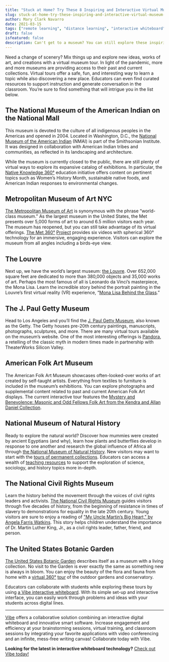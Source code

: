 ```yaml
---
title: "Stuck at Home? Try These 8 Inspiring and Interactive Virtual Museum Tours"
slug: stuck-at-home-try-these-inspiring-and-interactive-virtual-museum-tours
author: Mary Clark Navarro
date: 2021-03-15
tags: ["remote learning", "distance learning", "interactive whiteboard"]
draft: false
isfeatured: false
description: Can't get to a museum? You can still explore these inspiring institutions virtually.
---
```




Need a change of scenery? Mix things up and explore new ideas, works of art, and creations with a virtual museum tour. In light of the pandemic, more and more museums are providing access to their past and current collections. Virtual tours offer a safe, fun, and interesting way to learn a topic while also discovering a new place. Educators can even find curated resources to support instruction and generate conversation in the classroom. You’re sure to find something that will intrigue you in the list below. 

## The National Museum of the American Indian on the National Mall

This museum is devoted to the culture of all indigenous peoples in the Americas and opened in 2004. Located in Washington, D.C., the [National Museum of the American Indian](https://americanindian.si.edu/nk360) (NMAI) is part of the Smithsonian Institute. It was designed in collaboration with American Indian tribes and communities, as reflected in its landscaping and architecture.

While the museum is currently closed to the public, there are still plenty of virtual ways to explore its expansive catalog of exhibitions. In particular, the [Native Knowledge 360°](https://americanindian.si.edu/nk360) education initiative offers content on pertinent topics such as Women’s History Month, sustainable native foods, and American Indian responses to environmental changes. 

## Metropolitan Museum of Art NYC 

[The Metropolitan Museum of Art](https://www.metmuseum.org/) is synonymous with the phrase “world-class museum.” As the largest museum in the United States, the Met presents over 5,000 forms of art to around 6.5 million visitors each year. The museum has reopened, but you can still take advantage of its virtual offerings. [The Met 360](https://www.metmuseum.org/art/online-features/met-360-project)[°](https://americanindian.si.edu/nk360) [Project](https://www.metmuseum.org/art/online-features/met-360-project) provides six videos with spherical 360° technology for an immersive, engaging experience. Visitors can explore the museum from all angles including a birds-eye view. 

## The Louvre 

Next up, we have the world’s largest museum: [the Louvre](https://www.louvre.fr/en). Over 652,000 square feet are dedicated to more than 380,000 objects and 35,000 works of art. Perhaps the most famous of all is Leonardo da Vinci’s masterpiece, the Mona Lisa. Learn the incredible story behind the portrait painting in the Louvre’s first virtual reality (VR) experience, “[Mona Lisa Behind the Glass](https://www.louvre.fr/en/leonardo-da-vinci-0/realite-virtuelle#tabs).”

## The J. Paul Getty Museum

Head to Los Angeles and you’ll find the [J. Paul Getty Museum](https://www.getty.edu/museum/), also known as the Getty. The Getty houses pre-20th century paintings, manuscripts, photographs, sculptures, and more. There are many virtual tours available on the museum’s website. One of the most interesting offerings is [Pandora](https://www.getty.edu/museum/programs/performances/pandora.html), a retelling of the classic myth in modern times made in partnership with TheaterWorks Silicon Valley. 

## American Folk Art Museum 

The American Folk Art Museum showcases often-looked-over works of art created by self-taught artists. Everything from textiles to furniture is included in the museum’s exhibitions. You can explore photographs and supplemental content related to past and current American Folk Art displays. The current interactive tour features the [Mystery and Benevolence: Masonic and Odd Fellows Folk Art from the Kendra and Allan Daniel Collection](https://folkartmuseum.org/resources/interactive-exhibitions/). 

## National Museum of Natural History 

Ready to explore the natural world? Discover how mummies were created by ancient Egyptians (and why), learn how plants and butterflies develop in response to one another and research the global influence of Africa all through [the National Museum of Natural History](https://naturalhistory.si.edu/). New visitors may want to start with the [tours of permanent collections](https://naturalhistory2.si.edu/vt3/NMNH/z_tour-022.html). Educators can access a wealth of [teaching resources](https://naturalhistory.si.edu/education/teaching-resources) to support the exploration of science, sociology, and history topics more in-depth. 

## The National Civil Rights Museum

Learn the history behind the movement through the voices of civil rights leaders and activists. [The National Civil Rights Museum](https://www.civilrightsmuseum.org/) guides visitors through five decades of history, from the beginning of resistance in times of slavery to demonstrations for equality in the late 20th century. Young visitors are sure to enjoy a reading of ["My Uncle Martin’s Big Heart," by Angela Farris Watkins](https://www.civilrightsmuseum.org/king-day). This story helps children understand the importance of Dr. Martin Luther King, Jr., as a civil rights leader, father, friend, and person. 

## The United States Botanic Garden

[The United States Botanic Garden](https://www.usbg.gov/) describes itself as a museum with a living collection. No visit to the Garden is ever exactly the same as something new is always in bloom. You can enjoy the beauty of the flora and fauna from home with a [virtual 360](https://www.google.com/maps/@38.8878608,-77.0136689,2a,75y,37.99h,85.96t/data=!3m6!1e1!3m4!1sjx2t0ItYScuf3mo0OyZEvg!2e0!7i13312!8i6656)[°](https://americanindian.si.edu/nk360) [tour](https://www.google.com/maps/@38.8878608,-77.0136689,2a,75y,37.99h,85.96t/data=!3m6!1e1!3m4!1sjx2t0ItYScuf3mo0OyZEvg!2e0!7i13312!8i6656) of the outdoor gardens and conservatory.

Educators can collaborate with students while exploring these tours by using [a Vibe interactive whiteboard](https://vibe.us/lp/scenario-education/). With its simple set-up and interactive interface, you can easily work through problems and ideas with your students across digital lines.



----------

[Vibe](https://vibe.us/) offers a collaborative solution combining an interactive digital whiteboard and innovative smart software. Increase engagement and efficiency at your brainstorming sessions, virtual training, and classroom sessions by integrating your favorite applications with video conferencing and an infinite, mess-free writing canvas! Collaborate today with Vibe.

**Looking for the latest in interactive whiteboard technology?** [Check out Vibe today!](https://vibe.us/order/)
